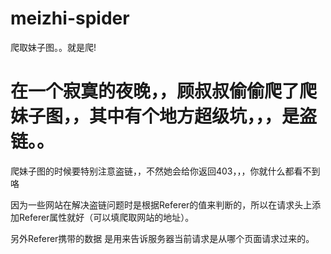 # meizhi-spider
爬取妹子图。。就是爬!

# 在一个寂寞的夜晚，，顾叔叔偷偷爬了爬妹子图，，其中有个地方超级坑，，，是盗链。。


爬妹子图的时候要特别注意盗链，，不然她会给你返回403，，，你就什么都看不到咯

因为一些网站在解决盗链问题时是根据Referer的值来判断的，所以在请求头上添加Referer属性就好（可以填爬取网站的地址）。

另外Referer携带的数据 是用来告诉服务器当前请求是从哪个页面请求过来的。

